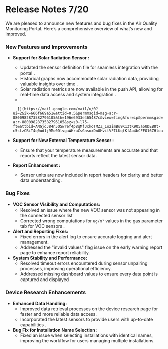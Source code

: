 # Release Notes 7/20

We are pleased to announce new features and bug fixes in the Air Quality Monitoring Portal. Here’s a comprehensive overview of what’s new and improved.

### New Features and Improvements

*   **Support for Solar Radiation Sensor :**

    * Updated the sensor definition file for seamless integration with the portal .
    * Historical graphs now accommodate solar radiation data, providing valuable insights over time .
    * Solar radiation metrics are now available in the push API, allowing for real-time data access and system integration .
    *

    ```
      [](https://mail.google.com/mail/u/0?ui=2&ik=666f669a51&attid=0.5&permmsgid=msg-a:r-8800982873582796105&th=196e6933e465487c&view=fimg&fur=ip&permmsgid=msg-a:r-8800982873582796105&sz=s0-l75-ft&attbid=ANGjdJ84n5QSwref4p8qMf3xkoTMZZ_1o2imBu9K13tK9O5aoUDEB8t-c5stzCBiT4q0ud1j9Mo0DlvgaWHruCsGnsoxDn0HvitVFILUqfKfAo4bCFFO16ZHloaN_YY&disp=emb&realattid=ii_mauisxr25&zw)
    ```
* **Support for New External Temperature Sensor :**
  * Ensure that your temperature measurements are accurate and that reports reflect the latest sensor data.
* **Report Enhancement :**
  * Sensor units are now included in report headers for clarity and better data understanding.

### Bug Fixes

* **VOC Sensor Visibility and Computations:**
  * Resolved an issue where the new VOC sensor was not appearing in the connected sensor list
  * Corrected wrong computations for `ug/m³` values in the gas parameter tab for VOC sensors .
* **Alert and Reporting Fixes:**
  * Fixed errors in the alert log to ensure accurate logging and alert management.
  * Addressed the "invalid values" flag issue on the early warning report page to enhance report reliability.
* **System Stability and Performance:**
  * Resolved timeout errors encountered during sensor unpairing processes, improving operational efficiency.
  * Addressed missing dashboard values to ensure every data point is captured and displayed

###

###

###

### Device Research Enhancements

* **Enhanced Data Handling:**
  * Improved data retrieval processes on the device research page for faster and more reliable data access.
  * Incorporated the latest sensors to provide users with up-to-date capabilities .
* **Bug Fix for Installation Name Selection :**
  * Fixed an issue when selecting installations with identical names, improving the workflow for users managing multiple installations.
